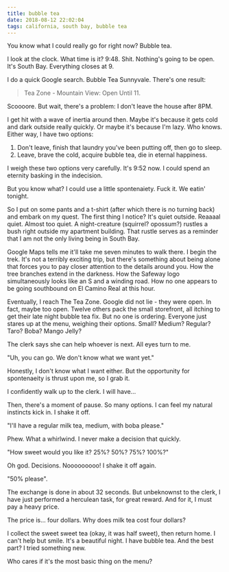 ```yaml
---
title: bubble tea 
date: 2018-08-12 22:02:04
tags: california, south bay, bubble tea
---
```


You know what I could really go for right now? Bubble tea.

I look at the clock. What time is it? 9:48. Shit. Nothing's going to be open.
It's South Bay. Everything closes at 9.

I do a quick Google search. Bubble Tea Sunnyvale. There's one result: 

>Tea Zone - Mountain View: Open Until 11.

Scoooore. But wait, there's a problem: I don't leave the house after 8PM.

I get hit with a wave of inertia around then. Maybe it's because it gets cold
and dark outside really quickly. Or maybe it's because I'm lazy. Who knows.
Either way, I have two options: 

1. Don't leave, finish that laundry you've been putting off, then go to sleep.
2. Leave, brave the cold, acquire bubble tea, die in eternal happiness.

I weigh these two options very carefully. It's 9:52 now. I could spend an
eternity basking in the indecision. 

But you know what? I could use a little spontenaiety. Fuck it. We eatin'
tonight.

So I put on some pants and a t-shirt (after which there is no turning back) and
embark on my quest. The first thing I notice? It's quiet outside. Reaaaal
quiet. Almost too quiet. A night-creature (squirrel? opossum?) rustles a bush
right outside my apartment building. That rustle serves as a reminder that I 
am not the only living being in South Bay.

Google Maps tells me it'll take me seven minutes to walk there. I begin the
trek. It's not a terribly exciting trip, but there's something about being
alone that forces you to pay closer attention to the details around you.
How the tree branches extend in the darkness. How the Safeway logo
simultaneously looks like an S and a winding road. How no one appears to be going
southbound on El Camino Real at this hour.

Eventually, I reach The Tea Zone. Google did not lie - they were open. In fact,
maybe too open. Twelve others pack the small storefront, all itching to get
their late night bubble tea fix. But no one is ordering. Everyone just stares
up at the menu, weighing their options. Small? Medium? Regular? Taro? Boba?
Mango Jelly?

The clerk says she can help whoever is next. All eyes turn to me.

"Uh, you can go. We don't know what we want yet."

Honestly, I don't know what I want either. But the opportunity for spontenaeity
is thrust upon me, so I grab it.

I confidently walk up to the clerk. I will have...

Then, there's a moment of pause. So many options. I can feel my
natural instincts kick in. I shake it off.

"I'll have a regular milk tea, medium, with boba please." 

Phew. What a whirlwind. I never make a decision that quickly. 

"How sweet would you like it? 25%? 50%? 75%? 100%?"

Oh god. Decisions. Nooooooooo! I shake it off again.

"50% please".

The exchange is done in about 32 seconds. But unbeknownst to the clerk, I have
just performed a herculean task, for great reward. And for it, I must pay a
heavy price. 

The price is... four dollars. Why does milk tea cost four dollars?

I collect the sweet sweet tea (okay, it was half sweet), then return home.
I can't help but smile. It's a beautiful night. I have bubble tea. And
the best part? I tried something new.

Who cares if it's the most basic thing on the menu?
